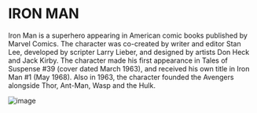 # IRON MAN
Iron Man is a superhero appearing in American comic books published by Marvel Comics. The character was co-created by writer and editor Stan Lee, developed by scripter Larry Lieber, and designed by artists Don Heck and Jack Kirby. The character made his first appearance in Tales of Suspense #39 (cover dated March 1963), and received his own title in Iron Man #1 (May 1968). Also in 1963, the character founded the Avengers alongside Thor, Ant-Man, Wasp and the Hulk.


![image](https://user-images.githubusercontent.com/93843891/165320056-02c49bee-55f6-49aa-8816-b4aabafa5e86.png)

